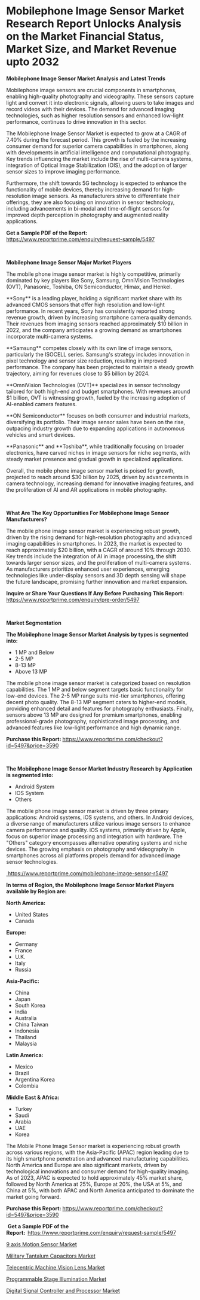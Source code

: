 <p><h1>Mobilephone Image Sensor Market Research Report Unlocks Analysis on the Market Financial Status, Market Size, and Market Revenue upto 2032</h1></p><p><strong>Mobilephone Image Sensor Market Analysis and Latest Trends</strong></p>
<p><p>Mobilephone image sensors are crucial components in smartphones, enabling high-quality photography and videography. These sensors capture light and convert it into electronic signals, allowing users to take images and record videos with their devices. The demand for advanced imaging technologies, such as higher resolution sensors and enhanced low-light performance, continues to drive innovation in this sector.</p><p>The Mobilephone Image Sensor Market is expected to grow at a CAGR of 7.40% during the forecast period. This growth is fueled by the increasing consumer demand for superior camera capabilities in smartphones, along with developments in artificial intelligence and computational photography. Key trends influencing the market include the rise of multi-camera systems, integration of Optical Image Stabilization (OIS), and the adoption of larger sensor sizes to improve imaging performance.</p><p>Furthermore, the shift towards 5G technology is expected to enhance the functionality of mobile devices, thereby increasing demand for high-resolution image sensors. As manufacturers strive to differentiate their offerings, they are also focusing on innovation in sensor technology, including advancements in bi-modal and time-of-flight sensors for improved depth perception in photography and augmented reality applications.</p></p>
<p><strong>Get a Sample PDF of the Report:&nbsp;</strong> <a href="https://www.reportprime.com/enquiry/request-sample/5497?utm_campaign=102&utm_medium=2&utm_source=Github&utm_content=ia&utm_term=19032025&utm_id=mobilephone-image-sensor">https://www.reportprime.com/enquiry/request-sample/5497</a></p>
<p>&nbsp;</p>
<p><strong>Mobilephone Image Sensor Major Market Players</strong></p>
<p><p>The mobile phone image sensor market is highly competitive, primarily dominated by key players like Sony, Samsung, OmniVision Technologies (OVT), Panasonic, Toshiba, ON Semiconductor, Himax, and Henkel. </p><p>**Sony** is a leading player, holding a significant market share with its advanced CMOS sensors that offer high resolution and low-light performance. In recent years, Sony has consistently reported strong revenue growth, driven by increasing smartphone camera quality demands. Their revenues from imaging sensors reached approximately $10 billion in 2022, and the company anticipates a growing demand as smartphones incorporate multi-camera systems.</p><p>**Samsung** competes closely with its own line of image sensors, particularly the ISOCELL series. Samsung's strategy includes innovation in pixel technology and sensor size reduction, resulting in improved performance. The company has been projected to maintain a steady growth trajectory, aiming for revenues close to $5 billion by 2024.</p><p>**OmniVision Technologies (OVT)** specializes in sensor technology tailored for both high-end and budget smartphones. With revenues around $1 billion, OVT is witnessing growth, fueled by the increasing adoption of AI-enabled camera features.</p><p>**ON Semiconductor** focuses on both consumer and industrial markets, diversifying its portfolio. Their image sensor sales have been on the rise, outpacing industry growth due to expanding applications in autonomous vehicles and smart devices.</p><p>**Panasonic** and **Toshiba**, while traditionally focusing on broader electronics, have carved niches in image sensors for niche segments, with steady market presence and gradual growth in specialized applications.</p><p>Overall, the mobile phone image sensor market is poised for growth, projected to reach around $30 billion by 2025, driven by advancements in camera technology, increasing demand for innovative imaging features, and the proliferation of AI and AR applications in mobile photography.</p></p>
<p>&nbsp;</p>
<p><strong>What Are The Key Opportunities For Mobilephone Image Sensor Manufacturers?</strong></p>
<p><p>The mobile phone image sensor market is experiencing robust growth, driven by the rising demand for high-resolution photography and advanced imaging capabilities in smartphones. In 2023, the market is expected to reach approximately $20 billion, with a CAGR of around 10% through 2030. Key trends include the integration of AI in image processing, the shift towards larger sensor sizes, and the proliferation of multi-camera systems. As manufacturers prioritize enhanced user experiences, emerging technologies like under-display sensors and 3D depth sensing will shape the future landscape, promising further innovation and market expansion.</p></p>
<p><strong>Inquire or Share Your Questions If Any Before Purchasing This Report:</strong> <a href="https://www.reportprime.com/enquiry/pre-order/5497?utm_campaign=102&utm_medium=2&utm_source=Github&utm_content=ia&utm_term=19032025&utm_id=mobilephone-image-sensor">https://www.reportprime.com/enquiry/pre-order/5497</a></p>
<p>&nbsp;</p>
<p><strong>Market Segmentation</strong></p>
<p><strong>The Mobilephone Image Sensor Market Analysis by types is segmented into:</strong></p>
<p><ul><li>1 MP and Below</li><li>2-5 MP</li><li>8-13 MP</li><li>Above 13 MP</li></ul></p>
<p><p>The mobile phone image sensor market is categorized based on resolution capabilities. The 1 MP and below segment targets basic functionality for low-end devices. The 2-5 MP range suits mid-tier smartphones, offering decent photo quality. The 8-13 MP segment caters to higher-end models, providing enhanced detail and features for photography enthusiasts. Finally, sensors above 13 MP are designed for premium smartphones, enabling professional-grade photography, sophisticated image processing, and advanced features like low-light performance and high dynamic range.</p></p>
<p><strong>Purchase this Report:&nbsp;</strong><a href="https://www.reportprime.com/checkout?id=5497&price=3590&utm_campaign=102&utm_medium=2&utm_source=Github&utm_content=ia&utm_term=19032025&utm_id=mobilephone-image-sensor">https://www.reportprime.com/checkout?id=5497&price=3590</a></p>
<p>&nbsp;</p>
<p><strong>The Mobilephone Image Sensor Market Industry Research by Application is segmented into:</strong></p>
<p><ul><li>Android System</li><li>IOS System</li><li>Others</li></ul></p>
<p><p>The mobile phone image sensor market is driven by three primary applications: Android systems, iOS systems, and others. In Android devices, a diverse range of manufacturers utilize various image sensors to enhance camera performance and quality. iOS systems, primarily driven by Apple, focus on superior image processing and integration with hardware. The "Others" category encompasses alternative operating systems and niche devices. The growing emphasis on photography and videography in smartphones across all platforms propels demand for advanced image sensor technologies.</p></p>
<p><a href="https://www.reportprime.com/mobilephone-image-sensor-r5497?utm_campaign=102&utm_medium=2&utm_source=Github&utm_content=ia&utm_term=19032025&utm_id=mobilephone-image-sensor">&nbsp;https://www.reportprime.com/mobilephone-image-sensor-r5497</a></p>
<p><strong>In terms of Region, the Mobilephone Image Sensor Market Players available by Region are:</strong></p>
<p>
    <p> <strong> North America: </strong>
        <ul>
            <li>United States</li>
            <li>Canada</li>
        </ul>
        </p> 
    <p> <strong> Europe: </strong>
        <ul>
            <li>Germany</li>
            <li>France</li>
            <li>U.K.</li>
            <li>Italy</li>
            <li>Russia</li>
        </ul>
        </p> 
    <p> <strong> Asia-Pacific: </strong>
        <ul>
            <li>China</li>
            <li>Japan</li>
            <li>South Korea</li>
            <li>India</li>
            <li>Australia</li>
            <li>China Taiwan</li>
            <li>Indonesia</li>
            <li>Thailand</li>
            <li>Malaysia</li>
        </ul>
        </p> 
    <p> <strong> Latin America: </strong>
        <ul>
            <li>Mexico</li>
            <li>Brazil</li>
            <li>Argentina Korea</li>
            <li>Colombia</li>
        </ul>
        </p> 
    <p> <strong> Middle East & Africa: </strong>
        <ul>
            <li>Turkey</li>
            <li>Saudi</li>
            <li>Arabia</li>
            <li>UAE</li>
            <li>Korea</li>
        </ul>
    </p>
    </p>
<p><p>The Mobile Phone Image Sensor market is experiencing robust growth across various regions, with the Asia-Pacific (APAC) region leading due to its high smartphone penetration and advanced manufacturing capabilities. North America and Europe are also significant markets, driven by technological innovations and consumer demand for high-quality imaging. As of 2023, APAC is expected to hold approximately 45% market share, followed by North America at 25%, Europe at 20%, the USA at 5%, and China at 5%, with both APAC and North America anticipated to dominate the market going forward.</p></p>
<p><strong>Purchase this Report: </strong><a href="https://www.reportprime.com/checkout?id=5497&price=3590&utm_campaign=102&utm_medium=2&utm_source=Github&utm_content=ia&utm_term=19032025&utm_id=mobilephone-image-sensor">https://www.reportprime.com/checkout?id=5497&price=3590</a></p>
<p>&nbsp;<strong>Get a Sample PDF of the Report:&nbsp;&nbsp;</strong><a href="https://www.reportprime.com/enquiry/request-sample/5497?utm_campaign=102&utm_medium=2&utm_source=Github&utm_content=ia&utm_term=19032025&utm_id=mobilephone-image-sensor">https://www.reportprime.com/enquiry/request-sample/5497</a></p>
<p><strong></strong></p>
<p><p><a href="https://github.com/vaduzunny/Market-Research-Report-List-1/blob/main/9-axis-motion-sensor-market.md?utm_campaign=102&utm_medium=2&utm_source=Github&utm_content=ia&utm_term=19032025&utm_id=mobilephone-image-sensor">9 axis Motion Sensor Market</a></p><p><a href="https://github.com/daleogrando/Market-Research-Report-List-1/blob/main/military-tantalum-capacitors-market.md?utm_campaign=102&utm_medium=2&utm_source=Github&utm_content=ia&utm_term=19032025&utm_id=mobilephone-image-sensor">Military Tantalum Capacitors Market</a></p><p><a href="https://github.com/dayaanapis5/Market-Research-Report-List-1/blob/main/telecentric-machine-vision-lens-market.md?utm_campaign=102&utm_medium=2&utm_source=Github&utm_content=ia&utm_term=19032025&utm_id=mobilephone-image-sensor">Telecentric Machine Vision Lens Market</a></p><p><a href="https://github.com/ubavicachida/Market-Research-Report-List-1/blob/main/programmable-stage-illumination-market.md?utm_campaign=102&utm_medium=2&utm_source=Github&utm_content=ia&utm_term=19032025&utm_id=mobilephone-image-sensor">Programmable Stage Illumination Market</a></p><p><a href="https://github.com/alidibashagh/Market-Research-Report-List-1/blob/main/digital-signal-controller-and-processor-market.md?utm_campaign=102&utm_medium=2&utm_source=Github&utm_content=ia&utm_term=19032025&utm_id=mobilephone-image-sensor">Digital Signal Controller and Processor Market</a></p></p>